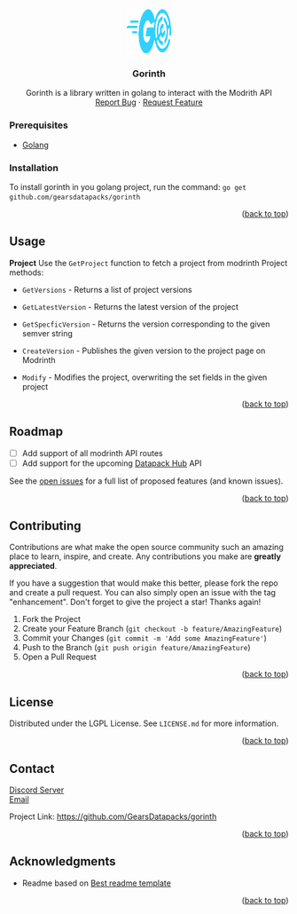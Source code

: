 <a name="readme-top"></a>
<br />
<div align="center">
  <a href="https://github.com/GearsDatapacks/gorinth">
    <img src="icon.svg" alt="Logo" width="80" height="80">
  </a>

<h3 align="center">Gorinth</h3>

  <p align="center">
    Gorinth is a library written in golang to interact with the Modrith API
    <br />
    <!--<a href="https://github.com/GearsDatapacks/gorinth"><strong>Explore the docs »</strong></a>
    <br />
    <br />
    <a href="https://github.com/GearsDatapacks/gorinth">View Demo</a>
    ·-->
    <a href="https://github.com/GearsDatapacks/gorinth/issues">Report Bug</a>
    ·
    <a href="https://github.com/GearsDatapacks/gorinth/issues">Request Feature</a>
  </p>
</div>



<!--
<details>
  <summary>Table of Contents</summary>
  <ol>
    <li>
      <a href="#about-the-project">About The Project</a>
      <ul>
        <li><a href="#built-with">Built With</a></li>
      </ul>
    </li>
    <li>
      <a href="#getting-started">Getting Started</a>
      <ul>
        <li><a href="#prerequisites">Prerequisites</a></li>
        <li><a href="#installation">Installation</a></li>
      </ul>
    </li>
    <li><a href="#usage">Usage</a></li>
    <li><a href="#roadmap">Roadmap</a></li>
    <li><a href="#contributing">Contributing</a></li>
    <li><a href="#license">License</a></li>
    <li><a href="#contact">Contact</a></li>
    <li><a href="#acknowledgments">Acknowledgments</a></li>
  </ol>
</details>
-->
### Prerequisites

- [Golang](go.dev)

### Installation

To install gorinth in you golang project, run the command: `go get github.com/gearsdatapacks/gorinth`

<p align="right">(<a href="#readme-top">back to top</a>)</p>




## Usage

**Project**
Use the `GetProject` function to fetch a project from modrinth
Project methods:
- `GetVersions` - Returns a list of project versions
- `GetLatestVersion` - Returns the latest version of the project
- `GetSpecficVersion` - Returns the version corresponding to the given semver string

- `CreateVersion` - Publishes the given version to the project page on Modrinth
- `Modify` - Modifies the project, overwriting the set fields in the given project

<p align="right">(<a href="#readme-top">back to top</a>)</p>




## Roadmap

- [ ] Add support of all modrinth API routes
- [ ] Add support for the upcoming [Datapack Hub](datapackhub.net) API

See the [open issues](https://github.com/GearsDatapacks/gorinth/issues) for a full list of proposed features (and known issues).

<p align="right">(<a href="#readme-top">back to top</a>)</p>




## Contributing

Contributions are what make the open source community such an amazing place to learn, inspire, and create. Any contributions you make are **greatly appreciated**.

If you have a suggestion that would make this better, please fork the repo and create a pull request. You can also simply open an issue with the tag "enhancement".
Don't forget to give the project a star! Thanks again!

1. Fork the Project
2. Create your Feature Branch (`git checkout -b feature/AmazingFeature`)
3. Commit your Changes (`git commit -m 'Add some AmazingFeature'`)
4. Push to the Branch (`git push origin feature/AmazingFeature`)
5. Open a Pull Request

<p align="right">(<a href="#readme-top">back to top</a>)</p>




## License

Distributed under the LGPL License. See `LICENSE.md` for more information.

<p align="right">(<a href="#readme-top">back to top</a>)</p>



## Contact

[Discord Server](https://twitter.com/twitter_handle)  
[Email](mailto:gearsOfficial@proton.me)

Project Link: https://github.com/GearsDatapacks/gorinth

<p align="right">(<a href="#readme-top">back to top</a>)</p>



## Acknowledgments

- Readme based on [Best readme template](https://github.com/RevolvingMadness/Best-README-Template)

<p align="right">(<a href="#readme-top">back to top</a>)</p>

